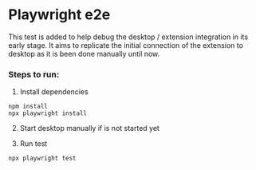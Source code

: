 # Playwright e2e

This test is added to help debug the desktop / extension integration in its early stage. It aims to replicate the initial connection of the extension to desktop as it is been done manually until now.

### Steps to run:

1. Install dependencies
```code
npm install
npx playwright install
```
2. Start desktop manually if is not started yet

3. Run test
```code
npx playwright test
```

